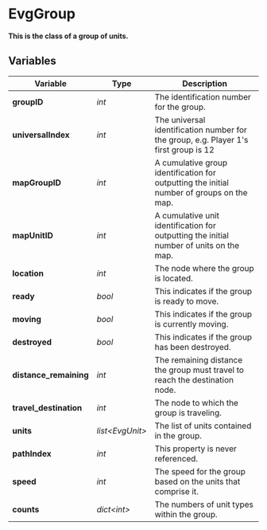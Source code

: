 # EvgGroup
**This is the class of a group of units.**

## Variables
|Variable               |Type               |Description                                                                                |
|-----------------------|-------------------|-------------------------------------------------------------------------------------------|
|**groupID**            |*int*              |The identification number for the group.                                                   |
|**universalIndex**     |*int*              |The universal identification number for the group, e.g. Player 1's first group is 12       |
|**mapGroupID**         |*int*              |A cumulative group identification for outputting the initial number of groups on the map.  |
|**mapUnitID**          |*int*              |A cumulative unit identification for outputting the initial number of units on the map.    |
|**location**           |*int*              |The node where the group is located.                                                       |
|**ready**              |*bool*             |This indicates if the group is ready to move.                                              |
|**moving**             |*bool*             |This indicates if the group is currently moving.                                           |
|**destroyed**          |*bool*             |This indicates if the group has been destroyed.                                            |
|**distance_remaining** |*int*              |The remaining distance the group must travel to reach the destination node.                |
|**travel_destination** |*int*              |The node to which the group is traveling.                                                  |
|**units**              |*list\<EvgUnit>*   |The list of units contained in the group.                                                  |
|**pathIndex**          |*int*              |This property is never referenced.                                                         |
|**speed**              |*int*              |The speed for the group based on the units that comprise it.                               |
|**counts**             |*dict\<int>*       |The numbers of unit types within the group.                                                |

